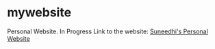# mywebsite
 Personal Website. In Progress
 Link to the website: [Suneedhi's Personal Website](https://gray-sore-coypu.cyclic.app/home)
